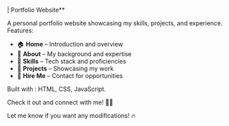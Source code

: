 

| Portfolio Website**   

A personal portfolio website showcasing my skills, projects, and experience.  
Features:  
- 🏠 **Home** – Introduction and overview  
- 📖 **About** – My background and expertise   
- 🔧 **Skills** – Tech stack and proficiencies  
- 🚀 **Projects** – Showcasing my work  
- 💼 **Hire Me** – Contact for opportunities   

Built with : HTML, CSS, JavaScript.  

Check it out and connect with me! 🚀✨  

Let me know if you want any modifications! 🔥
